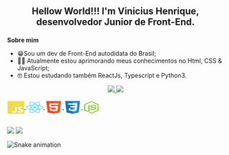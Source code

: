 ## <p align="center">Hellow World!!! I'm Vinicius Henrique, desenvolvedor Junior de Front-End.</p>
**Sobre mim**
- 😁Sou um dev de Front-End autodidata do Brasil;
- 👨‍💻 Atualmente estou aprimorando meus conhecimentos no Html, CSS & JavaScript;
- 🤓 Estou estudando também ReactJs, Typescript e Python3.
<div align="center">
  <a href="https://github.com/GaaraSan01">
  <img height="150em" src="https://github-readme-stats.vercel.app/api?username=GaaraSan01&show_icons=true&theme=highcontrast&include_all_commits=true&count_private=true"/>
  <img height="150em" src="https://github-readme-stats.vercel.app/api/top-langs/?username=GaaraSan01&layout=compact&langs_count=7&theme=highcontrast"/>
</div>
<div style="display: inline_block"><br>
  <img align="center"  height="30" width="40" src="https://raw.githubusercontent.com/devicons/devicon/master/icons/javascript/javascript-plain.svg">
  <img align="center" height="30" width="40" src="https://raw.githubusercontent.com/devicons/devicon/master/icons/react/react-original.svg">
  <img align="center" " height="30" width="40" src="https://raw.githubusercontent.com/devicons/devicon/master/icons/html5/html5-original.svg">
  <img align="center" height="30" width="40" src="https://raw.githubusercontent.com/devicons/devicon/master/icons/css3/css3-original.svg">
  <img align="center"  height="30" width="40" src="https://raw.githubusercontent.com/devicons/devicon/master/icons/nodejs/nodejs-original.svg">
</div>

  ##
 
<div> 
  <a href="https://instagram.com/vinihenr_machado" target="_blank"><img src="https://img.shields.io/badge/-Instagram-%23E4405F?style=for-the-badge&logo=instagram&logoColor=white" target="_blank"></a>
  <a href = "mailto:vini2003henri12395@gmail.com"><img src="https://img.shields.io/badge/-Gmail-%23333?style=for-the-badge&logo=gmail&logoColor=white" target="_blank"></a>
 
  ![Snake animation](https://github.com/GaaraSan01/GaaraSan01/blob/output/github-contribution-grid-snake.svg)
 
</div>
